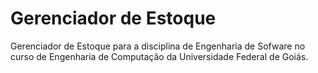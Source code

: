 # Gerenciador de Estoque
Gerenciador de Estoque para a disciplina de Engenharia de Sofware no curso de Engenharia de Computação da Universidade Federal de Goiás.
